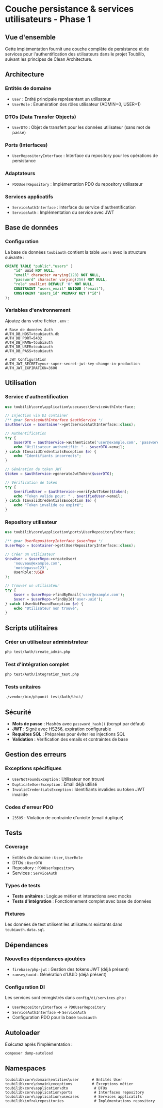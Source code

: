 # Couche persistance & services utilisateurs - Phase 1

## Vue d'ensemble

Cette implémentation fournit une couche complète de persistance et de services pour l'authentification des utilisateurs dans le projet Toubilib, suivant les principes de Clean Architecture.

## Architecture

### Entités de domaine

- `User` : Entité principale représentant un utilisateur
- `UserRole` : Énumération des rôles utilisateur (ADMIN=0, USER=1)

### DTOs (Data Transfer Objects)

- `UserDTO` : Objet de transfert pour les données utilisateur (sans mot de passe)

### Ports (Interfaces)

- `UserRepositoryInterface` : Interface du repository pour les opérations de persistance

### Adaptateurs

- `PDOUserRepository` : Implémentation PDO du repository utilisateur

### Services applicatifs

- `ServiceAuthInterface` : Interface du service d'authentification
- `ServiceAuth` : Implémentation du service avec JWT

## Base de données

### Configuration

La base de données `toubiauth` contient la table `users` avec la structure suivante :

```sql
CREATE TABLE "public"."users" (
    "id" uuid NOT NULL,
    "email" character varying(128) NOT NULL,
    "password" character varying(256) NOT NULL,
    "role" smallint DEFAULT '0' NOT NULL,
    CONSTRAINT "users_email" UNIQUE ("email"),
    CONSTRAINT "users_id" PRIMARY KEY ("id")
);
```

### Variables d'environnement

Ajoutez dans votre fichier `.env` :

```env
# Base de données Auth
AUTH_DB_HOST=toubiauth.db
AUTH_DB_PORT=5432
AUTH_DB_NAME=toubiauth
AUTH_DB_USER=toubiauth
AUTH_DB_PASS=toubiauth

# JWT Configuration
AUTH_JWT_SECRET=your-super-secret-jwt-key-change-in-production
AUTH_JWT_EXPIRATION=3600
```

## Utilisation

### Service d'authentification

```php
use toubilib\core\application\usecases\ServiceAuthInterface;

// Injection via DI container
/** @var ServiceAuthInterface $authService */
$authService = $container->get(ServiceAuthInterface::class);

// Authentification
try {
    $userDTO = $authService->authenticate('user@example.com', 'password');
    echo "Utilisateur authentifié: " . $userDTO->email;
} catch (InvalidCredentialsException $e) {
    echo "Identifiants incorrects";
}

// Génération de token JWT
$token = $authService->generateJwtToken($userDTO);

// Vérification de token
try {
    $verifiedUser = $authService->verifyJwtToken($token);
    echo "Token valide pour: " . $verifiedUser->email;
} catch (InvalidCredentialsException $e) {
    echo "Token invalide ou expiré";
}
```

### Repository utilisateur

```php
use toubilib\core\application\ports\UserRepositoryInterface;

/** @var UserRepositoryInterface $userRepo */
$userRepo = $container->get(UserRepositoryInterface::class);

// Créer un utilisateur
$newUser = $userRepo->createUser(
    'nouveau@example.com',
    'motdepasse123',
    UserRole::USER
);

// Trouver un utilisateur
try {
    $user = $userRepo->findByEmail('user@example.com');
    $user = $userRepo->findById('user-uuid');
} catch (UserNotFoundException $e) {
    echo "Utilisateur non trouvé";
}
```

## Scripts utilitaires

### Créer un utilisateur administrateur

```bash
php test/Auth/create_admin.php
```

### Test d'intégration complet

```bash
php test/Auth/integration_test.php
```

### Tests unitaires

```bash
./vendor/bin/phpunit test/Auth/Unit/
```

## Sécurité

- **Mots de passe** : Hashés avec `password_hash()` (bcrypt par défaut)
- **JWT** : Signé avec HS256, expiration configurable
- **Requêtes SQL** : Préparées pour éviter les injections SQL
- **Validation** : Vérification des emails et contraintes de base

## Gestion des erreurs

### Exceptions spécifiques

- `UserNotFoundException` : Utilisateur non trouvé
- `DuplicateUserException` : Email déjà utilisé
- `InvalidCredentialsException` : Identifiants invalides ou token JWT invalide

### Codes d'erreur PDO

- `23505` : Violation de contrainte d'unicité (email dupliqué)

## Tests

### Coverage

- Entités de domaine : `User`, `UserRole`
- DTOs : `UserDTO`
- Repository : `PDOUserRepository`
- Services : `ServiceAuth`

### Types de tests

- **Tests unitaires** : Logique métier et interactions avec mocks
- **Tests d'intégration** : Fonctionnement complet avec base de données

### Fixtures

Les données de test utilisent les utilisateurs existants dans `toubiauth.data.sql`.

## Dépendances

### Nouvelles dépendances ajoutées

- `firebase/php-jwt` : Gestion des tokens JWT (déjà présent)
- `ramsey/uuid` : Génération d'UUID (déjà présent)

### Configuration DI

Les services sont enregistrés dans `config/di/services.php` :

- `UserRepositoryInterface` → `PDOUserRepository`
- `ServiceAuthInterface` → `ServiceAuth`
- Configuration PDO pour la base `toubiauth`

## Autoloader

Exécutez après l'implémentation :

```bash
composer dump-autoload
```

## Namespaces

```
toubilib\core\domain\entities\user      # Entités User
toubilib\core\domain\exceptions         # Exceptions métier
toubilib\core\application\dto            # DTOs
toubilib\core\application\ports          # Interfaces repository
toubilib\core\application\usecases       # Services applicatifs
toubilib\infra\repositories              # Implémentations repository
```
